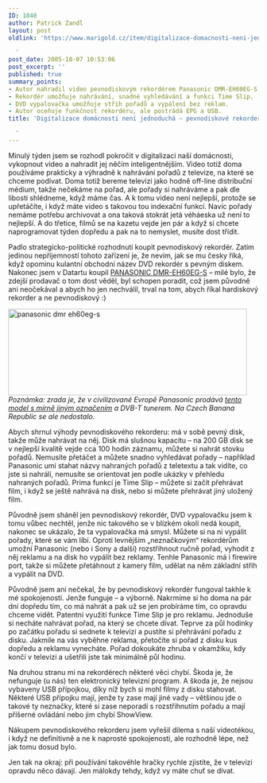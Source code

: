 ```yaml
---
ID: 1840
author: Patrick Zandl
layout: post
oldlink: 'https://www.marigold.cz/item/digitalizace-domacnosti-neni-jednoducha-pevnodiskove-rekordery

  '
post_date: 2005-10-07 10:53:06
post_excerpt: ''
published: true
summary_points:
- Autor nahradil video pevnodiskovým rekordérem Panasonic DMR-EH60EG-S.
- Rekordér umožňuje nahrávání, snadné vyhledávání a funkci Time Slip.
- DVD vypalovačka umožňuje střih pořadů a vypálení bez reklam.
- Autor oceňuje funkčnost rekordéru, ale postrádá EPG a USB.
title: 'Digitalizace domácnosti není jednoduchá – pevnodiskové rekordery

  '
---
```


<p>Minulý týden jsem se rozhodl pokročit v digitalizaci naší domácnosti, vykopnout video a nahradit jej něčím inteligentnějším. Video totiž doma používáme prakticky a výhradně k nahrávání pořadů z televize, na které se chceme podívat. Doma totiž bereme televizi jako hodně off-line distribuční médium, takže nečekáme na pořad, ale pořady si nahráváme a pak dle libosti shlédneme, když máme čas. A k tomu video není nejlepší, protože se upřetáčíte, i když máte video s takovou tou indexační funkcí. Navíc pořady nemáme potřebu archivovat a ona taková stokrát jetá véháeska už není to nejlepší. A do třetice, filmů se na kazetu vejde jen pár a když si chcete naprogramovat týden dopředu a pak na to nemyslet, musíte dost třídit. </p>

<p>Padlo strategicko-politické rozhodnutí koupit pevnodiskový rekordér.  Zatím jedinou nepříjemností tohoto zařízení je, že nevím, jak se mu česky říká, když opominu kulantní obchodní název DVD rekordér s pevným diskem. Nakonec jsem v Datartu koupil <a href="http://www.videoexpert.cz/dvd-rekordery-s-diskem/panasonic-dmr-eh60eg-s">PANASONIC DMR-EH60EG-S</a> – milé bylo, že zdejší prodavač o tom dost věděl, byl schopen poradit, což jsem původně ani neočekával a abych ho jen nechválil, trval na tom, abych říkal hardiskový rekorder a ne pevnodiskový :)</p>

<p><img src="/wp-content/uploads/20051007-panasonic-hd.jpg" alt="panasonic dmr eh60eg-s" width="480" height="174" /><br/>
<i>Poznámka: zrada je, že v civilizované Evropě Panasonic prodává <a href="http://www.panasonic.co.uk/dvd-recorders/dmreh60d/index.htm">tento model s mírně jiným označením</a> a DVB-T tunerem. Na Czech Banana Republic se ale nedostalo.</i></p>

<p>Abych shrnul výhody pevnodiskového rekorderu: má v sobě pevný disk, takže může nahrávat na něj. Disk má slušnou kapacitu – na 200 GB disk se v nejlepší kvalitě vejde cca 100 hodin záznamu, můžete si nahrát stovku pořadů. Nemusíte přetáčet a můžete snadno vyhledávat pořady – například Panasonic umí stahat názvy nahraných pořadů z teletextu a tak vidíte, co jste si nahráli, nemusíte se orientovat jen podle ukázky v přehledu nahraných pořadů. Prima funkcí je Time Slip – můžete si začít přehrávat film, i když se ještě nahrává na disk, nebo si můžete přehrávat jiný uložený film. </p>

<p>Původně jsem sháněl jen pevnodiskový rekordér, DVD vypalovačku jsem k tomu vůbec nechtěl, jenže nic takového se v blízkém okolí nedá koupit, nakonec se ukázalo, že ta vypalovačka má smysl. Můžete si na ni vypálit pořady, které se vám líbí. Oproti levnějším „neznačkovým“ rekordérům umožní Panasonic (nebo i Sony a další) rozstřihnout ručně pořad, vyhodit z něj reklamu a na disk ho vypálit bez reklamy. Tenhle Panasonic má i firewire port, takže si můžete přetáhnout z kamery film, udělat na něm základní střih a vypálit na DVD.</p>

<p>Původně jsem ani nečekal, že by pevnodiskový rekordér fungoval takhle k mé spokojenosti. Jenže funguje – a výborně. Nakrmíme si ho doma na pár dní dopředu tím, co má nahrát a pak už se jen probíráme tím, co opravdu chceme vidět. Patentní využití funkce Time Slip je pro reklamu. Jednoduše si necháte nahrávat pořad, na který se chcete dívat. Teprve za půl hodinky po začátku pořadu si sednete k televizi a pustíte si přehrávání pořadu z disku. Jakmile na vás vyběhne reklama, přetočíte si pořad z disku kus dopředu a reklamu vynecháte. Pořad dokoukáte zhruba v okamžiku, kdy končí v televizi a ušetřili jste tak minimálně půl hodinu. </p>

<p>Na druhou stranu mi na rekordérech některé věci chybí. Škoda je, že nefunguje (u nás) ten elektronický televizní program. A škoda je, že nejsou vybaveny USB přípojkou, díky níž bych si mohl filmy z disku stahovat. Některé USB přípojku mají, jenže ty zase mají jiné vady – většinou jde o takové ty neznačky, které si zase neporadí s rozstřihnutím pořadu a mají příšerné ovládání nebo jim chybí ShowView. </p>

<p>Nákupem pevnodiskového rekorderu jsem vyřešil dilema s naší videotékou, i když ne definitivně a ne k naprosté spokojenosti, ale rozhodně lépe, než jak tomu dosud bylo. </p>

<p>Jen tak na okraj: při používání takovéhle hračky rychle zjistíte, že v televizi opravdu něco dávají. Jen málokdy tehdy, když vy máte chuť se dívat.
</p>